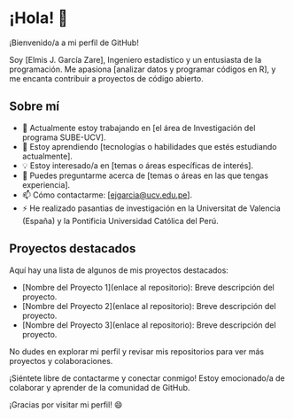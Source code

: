 # ¡Hola! 👋

¡Bienvenido/a a mi perfil de GitHub!

Soy [Elmis J. García Zare], Ingeniero estadístico y un entusiasta de la programación. Me apasiona [analizar datos y programar códigos en R], y me encanta contribuir a proyectos de código abierto.

## Sobre mí

- 🔭 Actualmente estoy trabajando en [el área de Investigación del programa SUBE-UCV].
- 🌱 Estoy aprendiendo [tecnologías o habilidades que estés estudiando actualmente].
- 💡 Estoy interesado/a en [temas o áreas específicas de interés].
- 💬 Puedes preguntarme acerca de [temas o áreas en las que tengas experiencia].
- 📫 Cómo contactarme: [ejgarcia@ucv.edu.pe].
- ⚡ He realizado pasantias de investigación en la Universitat de Valencia (España) y la Pontificia Universidad Católica del Perú.

## Proyectos destacados

Aquí hay una lista de algunos de mis proyectos destacados:

- [Nombre del Proyecto 1](enlace al repositorio): Breve descripción del proyecto.
- [Nombre del Proyecto 2](enlace al repositorio): Breve descripción del proyecto.
- [Nombre del Proyecto 3](enlace al repositorio): Breve descripción del proyecto.

No dudes en explorar mi perfil y revisar mis repositorios para ver más proyectos y colaboraciones.

¡Siéntete libre de contactarme y conectar conmigo! Estoy emocionado/a de colaborar y aprender de la comunidad de GitHub.

¡Gracias por visitar mi perfil! 😄
